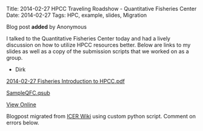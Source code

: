 Title: 2014-02-27 HPCC Traveling Roadshow - Quantitative Fisheries Center
Date: 2014-02-27
Tags: HPC, example, slides, Migration

Blog post **added** by Anonymous

I talked to the Quantitative Fisheries Center today and had a lively
discussion on how to utilize HPCC resources better. Below are links to my
slides as well as a copy of the submission scripts that we worked on as a
group.

  * Dirk

[2014-02-27 Fisheries Introduction to
HPCC.pdf](https://wiki.hpcc.msu.edu/download/attachments/5411557/2014-02-27%20Fisheries%20Introduction%20to%20HPCC.pdf?version=1&modificationDate=1393540050000&api=v2)

[SampleQFC.qsub](https://wiki.hpcc.msu.edu/download/attachments/5411557/SampleQFC.qsub?version=1&modificationDate=1393540050000&api=v2)

[View
Online](https://wiki.hpcc.msu.edu/display/~colbrydi@msu.edu/2014/02/27/2014-02-27+HPCC+Traveling+Roadshow+-+Quantitative+Fisheries+Center)

Blogpost migrated from [ICER Wiki](https://wiki.hpcc.msu.edu/display/~colbrydi@msu.edu/2014/02/27/2014-02-27+HPCC+Traveling+Roadshow+-+Quantitative+Fisheries+Center) using custom python script. Comment on errors below.
